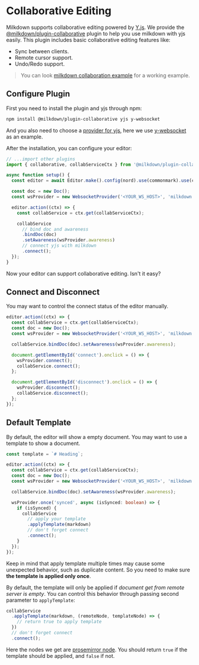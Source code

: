 # Collaborative Editing

Milkdown supports collaborative editing powered by [Y.js](https://docs.yjs.dev/).
We provide the [@milkdown/plugin-collaborative](https://www.npmjs.com/package/@milkdown/plugin-collaborative) plugin to help you use milkdown with yjs easily.
This plugin includes basic collaborative editing features like:

-   Sync between clients.
-   Remote cursor support.
-   Undo/Redo support.

> You can look [milkdown collaboration example](https://github.com/Saul-Mirone/milkdown/tree/main/examples/collaboration) for a working example.

## Configure Plugin

First you need to install the plugin and yjs through npm:

```bash
npm install @milkdown/plugin-collaborative yjs y-websocket
```

And you also need to choose a [provider for yjs](https://docs.yjs.dev/ecosystem/connection-provider), here we use [y-websocket](https://docs.yjs.dev/ecosystem/connection-provider/y-websocket) as an example.

After the installation, you can configure your editor:

```typescript
// ...import other plugins
import { collaborative, collabServiceCtx } from '@milkdown/plugin-collaborative';

async function setup() {
  const editor = await Editor.make().config(nord).use(commonmark).use(collaborative).create();

  const doc = new Doc();
  const wsProvider = new WebsocketProvider('<YOUR_WS_HOST>', 'milkdown', doc);

  editor.action((ctx) => {
    const collabService = ctx.get(collabServiceCtx);

    collabService
      // bind doc and awareness
      .bindDoc(doc)
      .setAwareness(wsProvider.awareness)
      // connect yjs with milkdown
      .connect();
  });
}
```

Now your editor can support collaborative editing. Isn't it easy?

## Connect and Disconnect

You may want to control the connect status of the editor manually.

```typescript
editor.action((ctx) => {
  const collabService = ctx.get(collabServiceCtx);
  const doc = new Doc();
  const wsProvider = new WebsocketProvider('<YOUR_WS_HOST>', 'milkdown', doc);

  collabService.bindDoc(doc).setAwareness(wsProvider.awareness);

  document.getElementById('connect').onclick = () => {
    wsProvider.connect();
    collabService.connect();
  };

  document.getElementById('disconnect').onclick = () => {
    wsProvider.disconnect();
    collabService.disconnect();
  };
});
```

## Default Template

By default, the editor will show a empty document. You may want to use a template to show a document.

```typescript
const template = `# Heading`;

editor.action((ctx) => {
  const collabService = ctx.get(collabServiceCtx);
  const doc = new Doc();
  const wsProvider = new WebsocketProvider('<YOUR_WS_HOST>', 'milkdown', doc);

  collabService.bindDoc(doc).setAwareness(wsProvider.awareness);

  wsProvider.once('synced', async (isSynced: boolean) => {
    if (isSynced) {
      collabService
        // apply your template
        .applyTemplate(markdown)
        // don't forget connect
        .connect();
    }
  });
});
```

Keep in mind that apply template multiple times may cause some unexpected behavior, such as duplicate content.
So you need to make sure **the template is applied only once**.

By default, the template will only be applied if _document get from remote server is empty_.
You can control this behavior through passing second parameter to `applyTemplate`:

```typescript
collabService
  .applyTemplate(markdown, (remoteNode, templateNode) => {
    // return true to apply template
  })
  // don't forget connect
  .connect();
```

Here the nodes we get are [prosemirror node](https://prosemirror.net/docs/ref/#model.Node).
You should return `true` if the template should be applied, and `false` if not.
